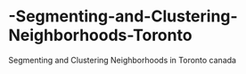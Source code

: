 # -Segmenting-and-Clustering-Neighborhoods-Toronto
 Segmenting and Clustering Neighborhoods in Toronto canada

